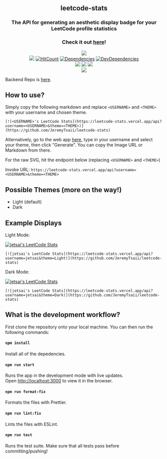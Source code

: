 <h2 align="center">leetcode-stats</h2>
<h3 align="center">The API for generating an aesthetic display badge for your LeetCode profile statistics</h3>

<h3 align="center">Check it out <a href="https://leetcode-stats.vercel.app/">here</a>!</h3>

<p align="center">
  <a href=https://forthebadge.com>
    <img src="https://forthebadge.com/images/badges/built-with-grammas-recipe.svg"></a>
  </br>
  <a href=https://travis-ci.com/JeremyTsaii/leetcode-stats>
    <img src="https://travis-ci.com/JeremyTsaii/leetcode-stats.svg?branch=master"></a>
  <a href=http://hits.dwyl.com/jeremytsaii/leetcode-stats>
    <img alt="HitCount" src=http://hits.dwyl.com/jeremytsaii/leetcode-stats.svg></a>
  <a href=https://david-dm.org/JeremyTsaii/leetcode-stats>
    <img alt="Dependencies" src=https://david-dm.org/JeremyTsaii/leetcode-stats></a>
  <a href="https://david-dm.org/JeremyTsaii/leetcode-stats#info=devDependencies">
    <img alt="DevDependencies" src=https://david-dm.org/JeremyTsaii/leetcode-stats/dev-status.svg></a>
  </br>
  <a href=https://github.com/dwyl/esta/issues>
    <img src="https://img.shields.io/badge/contributions-welcome-brightgreen.svg?style=flat"></a>
  <a href=https://opensource.org/licenses/MIT>
    <img src=https://img.shields.io/badge/License-MIT-yellow.svg></a>
  <a href=https://github.com/prettier/prettier>
    <img src="https://img.shields.io/badge/code_style-prettier-ff69b4.svg?style=flat-square"></a>
  </br>
  <a href=https://vercel.com/jeremytsaii/leetcode-stats>
    <img src=./powered-by-vercel.svg></a>
</p>

Backend Repo is [here](https://github.com/JeremyTsaii/leetcode-stats-api).

## How to use?
Simply copy the following markdown and replace `<USERNAME>` and `<THEME>` with your username and chosen theme.

```
[![<USERNAME>'s LeetCode Stats](https://leetcode-stats.vercel.app/api?username=<USERNAME>&theme=<THEME>)](https://github.com/JeremyTsaii/leetcode-stats)
```

Alternatively, go to the web app [here](https://leetcode-stats.vercel.app/), type in your username and select your theme, then click "Generate". You can copy the Image URL or Markdown from there.

For the raw SVG, hit the endpoint below (replacing `<USERNAME>` and `<THEME>`)

Invoke URL: `https://leetcode-stats.vercel.app/api?username=<USERNAME>&theme=<THEME>`

## Possible Themes (more on the way!)
- Light (default)
- Dark

## Example Displays

Light Mode:

[![jetsai's LeetCode Stats](https://leetcode-stats.vercel.app/api?username=jetsai&theme=Light)](https://github.com/JeremyTsaii/leetcode-stats)

```
[![jetsai's LeetCode Stats](https://leetcode-stats.vercel.app/api?username=jetsai&theme=Light)](https://github.com/JeremyTsaii/leetcode-stats)
```

Dark Mode:

[![jetsai's LeetCode Stats](https://leetcode-stats.vercel.app/api?username=jetsai&theme=Dark)](https://github.com/JeremyTsaii/leetcode-stats)

```
[![jetsai's LeetCode Stats](https://leetcode-stats.vercel.app/api?username=jetsai&theme=Dark)](https://github.com/JeremyTsaii/leetcode-stats)
```

## What is the development workflow?

First clone the repository onto your local machine.
You can then run the following commands:

#### `npm install`

Install all of the depedencies.

#### `npm run start`

Runs the app in the development mode with live updates.<br />
Open [http://localhost:3000](http://localhost:3000) to view it in the browser.

#### `npm run format:fix`

Formats the files with Prettier.<br />

#### `npm run lint:fix`

Lints the files with ESLint.<br />

#### `npm run test`

Runs the test suite. Make sure that all tests pass before committing/pushing!<br />

